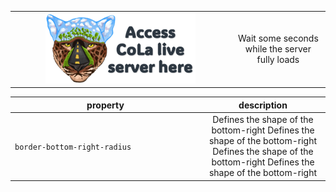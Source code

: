 <table align="center" border="0">
     <tr>
      <td align="center" width="70%">
       <a href="http://34.44.31.4:3838/connecting-landscapes" target="_blank">
        <img src="https://github.com/connectingLandscapes/cola/blob/main/other/servericon_small.png?raw=true" alt="DON'T FORGET THIS">
        </a>
      </td>
       <td align="center" width="30%"> Wait some seconds while the server fully loads </td>
    </tr>
</table>


| <div style="width:290px">property</div> | description                           |
| --------------------------------------- | :----: |
| `border-bottom-right-radius`            | Defines the shape of the bottom-right Defines the shape of the bottom-right Defines the shape of the bottom-right Defines the shape of the bottom-right |
